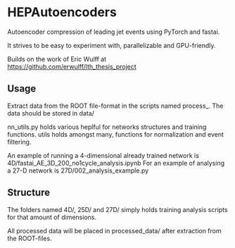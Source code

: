 # HEPAutoencoders
Autoencoder compression of leading jet events using PyTorch and fastai.

It strives to be easy to experiment with, parallelizable and GPU-friendly.

Builds on the work of Eric Wulff at https://github.com/erwulff/lth_thesis_project 

## Usage
Extract data from the ROOT file-format in the scripts named process_.
The data should be stored in data/

nn_utils.py holds various heplful for networks structures and training functions.
utils holds amongst many, functions for normalization and event filtering.

An example of running a 4-dimensional already trained network is 4D/fastai_AE_3D_200_no1cycle_analysis.ipynb
For an example of analysing a 27-D network is 27D/002_analysis_example.py

## Structure
The folders named 4D/, 25D/ and 27D/ simply holds training analysis scripts for that amount of dimensions. 

All processed data will be placed in processed_data/ after extraction from the ROOT-files.
